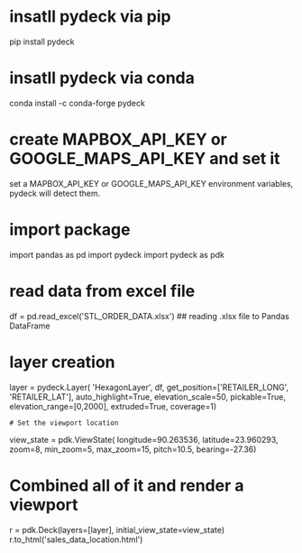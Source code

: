 # insatll pydeck via pip
pip install pydeck

# insatll pydeck via conda
conda install -c conda-forge pydeck

# create MAPBOX_API_KEY or GOOGLE_MAPS_API_KEY and set it 
set a MAPBOX_API_KEY or GOOGLE_MAPS_API_KEY environment variables, pydeck will detect them.


# import package

import pandas as pd
import pydeck
import pydeck as pdk

# read data from excel file
df = pd.read_excel('STL_ORDER_DATA.xlsx') ## reading .xlsx file to Pandas DataFrame

# layer creation
layer = pydeck.Layer(
    'HexagonLayer',
    df,
    get_position=['RETAILER_LONG', 'RETAILER_LAT'],
    auto_highlight=True,
    elevation_scale=50,
    pickable=True,
    elevation_range=[0,2000],
    extruded=True,
    coverage=1)

    # Set the viewport location
view_state = pdk.ViewState(
    longitude=90.263536,
    latitude=23.960293,
    zoom=8,
    min_zoom=5,
    max_zoom=15,
    pitch=10.5,
    bearing=-27.36)
# Combined all of it and render a viewport
r = pdk.Deck(layers=[layer], initial_view_state=view_state)
r.to_html('sales_data_location.html')
